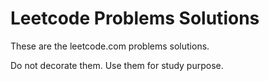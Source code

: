 # Leetcode Problems Solutions

These are the leetcode.com problems solutions.

Do not decorate them. Use them for study purpose.